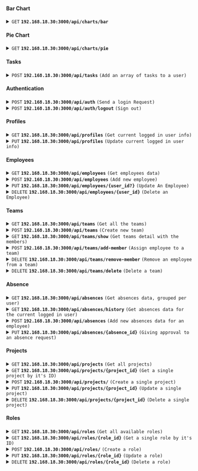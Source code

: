 #### Bar Chart

<details>
 <summary><code>GET</code> <code><b>192.168.18.30:3000/api/charts/bar</b></code> </summary>

##### Responses

```json
{
  "status": 200,
  "success": true,
  "data": {
    "option": ["2024-08-01", "2024-08-02"],
    "series": [11, 8]
  }
}
```

</details>

#### Pie Chart

<details>
 <summary><code>GET</code> <code><b>192.168.18.30:3000/api/charts/pie</b></code> </summary>

##### Responses

```json
{
  "status": 200,
  "success": true,
  "data": {
    "weeklyHours": 19,
    "monthlyHours": 31
  }
}
```

</details>

#### Tasks

<details>
 <summary><code>POST</code> <code><b>192.168.18.30:3000/api/tasks</b></code> <code>(Add an array of tasks to a user)</code></summary>

##### Request

```json
{
  "data": [
    {
      "project_id": 1,
      "task": "Deskripsi A",
      "start": "2024-08-02 17:00:00",
      "end": "2024-08-02 18:00:00"
    },
    {
      "project_id": 1,
      "task": "Deskripsi B",
      "start": "2024-08-03 07:00:00",
      "end": "2024-08-03 17:00:00"
    }
  ]
}
```

##### Response

```json
{
  "status": 201,
  "success": true,
  "message": "Report created succesfully for user 126",
  "data": [
    {
      "id": 1,
      "task": "Deskripsi A",
      "user_id": 126,
      "start": "2024-08-02T09:00:00.000Z",
      "end": "2024-08-02T10:00:00.000Z",
      "project_id": 1
    },
    {
      "id": 2,
      "task": "Deskripsi B",
      "user_id": 126,
      "start": "2024-08-02T23:00:00.000Z",
      "end": "2024-08-03T09:00:00.000Z",
      "project_id": 1
    }
  ]
}
```

</details>

#### Authentication

<details>
 <summary><code>POST</code> <code><b>192.168.18.30:3000/api/auth</b></code> <code>(Send a login Request)</code></summary>

##### Request

```json
{
  "email": "daniel.wattimury@mogin.net",
  "password": "password"
}
```

##### Response

```json
{
  "status": 200,
  "success": true,
  "message": "Login Successfull",
  "data": "eyJhbGciOiJIUzI1NiIsInR5cCI6IkpXVCJ9.eyJ1c2VyIjp7ImlkIjoxLCJlbWFpbCI6ImRhbmllbC53YXR0aW11cnlAbW9naW4ubmV0IiwiZnVsbF9uYW1lIjoiRGFuaWVsIFdhdHRpbXVyeSIsInVzZXJuYW1lIjoiZGFuaWVsLWF0LW1vZ2luIiwicm9sZV9uYW1lIjoiZnJvbnQtZW5kIiwiZGlzcGxheV9uYW1lIjoiRnJvbnQgRW5kIn0sImlhdCI6MTcyMzcxMDU5NywiZXhwIjoxNzIzNzE0MTk3fQ.NcDe8-71TKPtBw9tnGJ4_7jonvQ2xCodtm5if-s9Ku4"
}
```

</details>

<details>
 <summary><code>POST</code> <code><b>192.168.18.30:3000/api/auth/logout</b></code> <code>(Sign out)</code></summary>

##### Response

```json
{
  "status": 200,
  "success": true,
  "message": "Logout Successfull"
}
```

</details>

#### Profiles

<details>
 <summary><code>GET</code> <code><b>192.168.18.30:3000/api/profiles</b></code> <code>(Get current logged in user info)</code></summary>

##### Response

```json
{
  "status": 200,
  "success": true,
  "data": {
    "id": 127,
    "email": "user2-edited@example.com",
    "full_name": "User Two",
    "username": "usertwo",
    "phone": "1234567891",
    "role": "back-end"
  }
}
```

</details>

<details>
 <summary><code>PUT</code> <code><b>192.168.18.30:3000/api/profiles</b></code> <code>(Update current logged in user info)</code></summary>

##### Request

```json

```

##### Response

```json

```

</details>

#### Employees

<details>
 <summary><code>GET</code> <code><b>192.168.18.30:3000/api/employees</b></code> <code>(Get employees data)</code></summary>

##### Parameters

| name   | type     | description                                                            |
| ------ | -------- | ---------------------------------------------------------------------- |
| search | optional | Search data based on the keyword provided (name, username, email, etc) |
| limit  | optional | Set a limit for the pagination. **Default is 10**                      |
| page   | optional | Indicate the current page for pagination                               |

##### Response

```json
{
  "status": 200,
  "success": true,
  "data": {
    "totalItems": 56,
    "employees": [
      {
        "id": 1,
        "email": "daniel.wattimury@mogin.net",
        "full_name": "Daniel Wattimury",
        "username": "daniel-at-mogin",
        "role_name": "front-end",
        "display_name": "Front End"
      },
      {
        "id": 6,
        "email": "yudha.arista@mogin.net",
        "full_name": "Ydha Arista",
        "username": "y",
        "role_name": "back-end",
        "display_name": "Back End"
      },
      {
        "id": 42,
        "email": "nanda@mogin.net",
        "full_name": "Ananda",
        "username": "nanda-at-mogin",
        "role_name": "mobile",
        "display_name": "Mobile"
      },
      {
        "id": 43,
        "email": "test@mogin.net",
        "full_name": "Test",
        "username": "test-at-mogin",
        "role_name": "front-end",
        "display_name": "Front End"
      },
      {
        "id": 44,
        "email": "test@mogin.nett",
        "full_name": "Test",
        "username": "test-at-mogin",
        "role_name": "front-end",
        "display_name": "Front End"
      },
      {
        "id": 45,
        "email": "new.user@mogin.net",
        "full_name": "New User",
        "username": "user-at-mogin",
        "role_name": "front-end",
        "display_name": "Front End"
      },
      {
        "id": 46,
        "email": "user1@example.com",
        "full_name": "User One",
        "username": "user1",
        "role_name": "front-end",
        "display_name": "Front End"
      },
      {
        "id": 47,
        "email": "user2@example.com",
        "full_name": "User Two",
        "username": "user2",
        "role_name": "back-end",
        "display_name": "Back End"
      },
      {
        "id": 48,
        "email": "user3@example.com",
        "full_name": "User Three",
        "username": "user3",
        "role_name": "mobile",
        "display_name": "Mobile"
      },
      {
        "id": 49,
        "email": "user4@example.com",
        "full_name": "User Four",
        "username": "user4",
        "role_name": "front-end",
        "display_name": "Front End"
      }
    ],
    "totalPages": 6,
    "currentPage": 1,
    "limit": 10,
    "search": null
  }
}
```

</details>

<details>
 <summary><code>POST</code> <code><b>192.168.18.30:3000/api/employees</b></code> <code>(Add new employee)</code></summary>

##### Request

```json
{
  "email": "new.user@mogin.net",
  "password": "password",
  "full_name": "New User",
  "username": "user-at-mogin",
  "role_id": 1,
  "phone": "0812131231",
  "level": "hr"
}
```

##### Response

```json
{
  "status": 201,
  "success": true,
  "message": "User is created successfully",
  "data": {
    "id": 45,
    "email": "new.user@mogin.net",
    "password": "password",
    "full_name": "New User",
    "username": "user-at-mogin",
    "role_id": 1,
    "profile_pic": null,
    "phone": "0812131231",
    "level": "hr"
  }
}
```

</details>

<details>
 <summary><code>PUT</code> <code><b>192.168.18.30:3000/api/employees/{user_id?}</b></code> <code>(Update An Employee)</code></summary>

##### Request

```json
{
  "email": "user2@example.com",
  "full_name": "User Two Edited",
  "username": "user2",
  "password": "password"
}
```

##### Response

```json
{
  "status": 200,
  "success": true,
  "message": "User updated successfully",
  "data": {
    "id": 47,
    "email": "user2@example.com",
    "password": "password",
    "full_name": "User Two Edited",
    "username": "user2",
    "role_id": 2,
    "profile_pic": null
  }
}
```

</details>

<details>
 <summary><code>DELETE</code> <code><b>192.168.18.30:3000/api/employees/{user_id}</b></code> <code>(Delete an Employee)</code></summary>

##### Response

```json
{
  "status": 200,
  "success": true,
  "message": "User with id 47 has been deleted"
}
```

</details>

#### Teams

<details>
 <summary><code>GET</code> <code><b>192.168.18.30:3000/api/teams</b></code> <code>(Get all the teams)</code></summary>

##### Response

```json
{
  "status": 200,
  "success": true,
  "data": [
    {
      "id": 2,
      "name": "Team B"
    }
  ]
}
```

</details>

<details>
 <summary><code>POST</code> <code><b>192.168.18.30:3000/api/teams</b></code> <code>(Create new team)</code></summary>

##### Request

```json
{
  "name": "Team Super"
}
```

##### Response

```json
{
  "status": 201,
  "success": true,
  "message": "Team has been created sucessfully",
  "data": {
    "id": 3,
    "name": "Team Super"
  }
}
```

</details>

<details>
 <summary><code>GET</code> <code><b>192.168.18.30:3000/api/teams/show</b></code> <code>(Get teams detail with the members)</code></summary>

##### Request

```json
{
  {
    "team_id": 2
  }
}
```

##### Response

```json
{
  "status": 200,
  "success": true,
  "data": {
    "team": {
      "id": 2,
      "name": "Team B"
    },
    "members": []
  }
}
```

</details>

<details>
 <summary><code>POST</code> <code><b>192.168.18.30:3000/api/teams/add-member</b></code> <code>(Assign employee to a team)</code></summary>

##### Request

```json
{
  "team_id": 3,
  "user_id": 138
}
```

##### Response

```json
{
  "status": 201,
  "success": true,
  "message": "Employee has been successfully added into the team",
  "data": {
    "team_id": 3,
    "user_id": 138
  }
}
```

</details>

<details>
 <summary><code>DELETE</code> <code><b>192.168.18.30:3000/api/teams/remove-member</b></code> <code>(Remove an employee from a team)</code></summary>

##### Request

```json
{
  "teams_id": 3,
  "user_id": 138
}
```

##### Response

```json
{
  "status": 200,
  "success": true,
  "message": "Employee has been successfully removed from the team"
}
```

</details>

<details>
 <summary><code>DELETE</code> <code><b>192.168.18.30:3000/api/teams/delete</b></code> <code>(Delete a team)</code></summary>

##### Request

```json
{
  "team_id": 3
}
```

##### Response

```json
{
  "status": 200,
  "success": true,
  "message": "Team has been successfully deleted"
}
```

</details>

#### Absence

<details>
 <summary><code>GET</code> <code><b>192.168.18.30:3000/api/absences</b></code> <code>(Get absences data, grouped per user)</code></summary>

##### Response

```json
{
  "status": 200,
  "success": true,
  "data": [
    {
      "user_id": 126,
      "name": "User One",
      "absences": [
        {
          "date": "2024-08-01T08:00:00",
          "type": "AL"
        },
        {
          "date": "2024-08-02T08:00:00",
          "type": "SL"
        },
        {
          "date": "2024-08-03T08:00:00",
          "type": "WFH"
        }
      ]
    },
    {
      "user_id": 127,
      "name": "User Two",
      "absences": [
        {
          "date": "2024-08-04T08:00:00",
          "type": "AL"
        },
        {
          "date": "2024-08-05T08:00:00",
          "type": "SL"
        },
        {
          "date": "2024-08-06T08:00:00",
          "type": "WFH"
        }
      ]
    },
    {
      "user_id": 128,
      "name": "User Three",
      "absences": [
        {
          "date": "2024-08-07T08:00:00",
          "type": "AL"
        },
        {
          "date": "2024-08-08T08:00:00",
          "type": "SL"
        },
        {
          "date": "2024-08-09T08:00:00",
          "type": "WFH"
        }
      ]
    },
    {
      "user_id": 129,
      "name": "User Four",
      "absences": [
        {
          "date": "2024-08-10T08:00:00",
          "type": "AL"
        },
        {
          "date": "2024-08-11T08:00:00",
          "type": "SL"
        },
        {
          "date": "2024-08-12T08:00:00",
          "type": "WFH"
        }
      ]
    },
    {
      "user_id": 130,
      "name": "User Five",
      "absences": [
        {
          "date": "2024-08-13T08:00:00",
          "type": "AL"
        },
        {
          "date": "2024-08-14T08:00:00",
          "type": "SL"
        },
        {
          "date": "2024-08-15T08:00:00",
          "type": "WFH"
        }
      ]
    },
    {
      "user_id": 131,
      "name": "User Six",
      "absences": [
        {
          "date": "2024-08-16T08:00:00",
          "type": "AL"
        },
        {
          "date": "2024-08-17T08:00:00",
          "type": "SL"
        },
        {
          "date": "2024-08-18T08:00:00",
          "type": "WFH"
        }
      ]
    },
    {
      "user_id": 132,
      "name": "User Seven",
      "absences": [
        {
          "date": "2024-08-19T08:00:00",
          "type": "AL"
        },
        {
          "date": "2024-08-20T08:00:00",
          "type": "SL"
        },
        {
          "date": "2024-08-21T08:00:00",
          "type": "WFH"
        }
      ]
    },
    {
      "user_id": 133,
      "name": "User Eight",
      "absences": [
        {
          "date": "2024-08-22T08:00:00",
          "type": "AL"
        },
        {
          "date": "2024-08-23T08:00:00",
          "type": "SL"
        },
        {
          "date": "2024-08-24T08:00:00",
          "type": "WFH"
        }
      ]
    },
    {
      "user_id": 134,
      "name": "User Nine",
      "absences": [
        {
          "date": "2024-08-25T08:00:00",
          "type": "AL"
        },
        {
          "date": "2024-08-26T08:00:00",
          "type": "SL"
        },
        {
          "date": "2024-08-27T08:00:00",
          "type": "WFH"
        }
      ]
    },
    {
      "user_id": 135,
      "name": "User Ten",
      "absences": [
        {
          "date": "2024-08-28T08:00:00",
          "type": "AL"
        },
        {
          "date": "2024-08-29T08:00:00",
          "type": "SL"
        },
        {
          "date": "2024-08-30T08:00:00",
          "type": "WFH"
        }
      ]
    }
  ]
}
```

</details>

<details>
 <summary><code>GET</code> <code><b>192.168.18.30:3000/api/absences/history</b></code> <code>(Get absences data for the current logged in user)</code></summary>

##### Response

```json
{
  "status": 200,
  "success": true,
  "data": [
    {
      "date": "2024-08-26T00:00:00.000Z",
      "type": "WFH",
      "is_approved": null
    },
    {
      "date": "2024-08-27T00:00:00.000Z",
      "type": "WFH",
      "is_approved": null
    },
    {
      "date": "2024-08-28T00:00:00.000Z",
      "type": "WFH",
      "is_approved": null
    }
  ]
}
```

</details>

<details>
 <summary><code>POST</code> <code><b>192.168.18.30:3000/api/absences</b></code> <code>(Add new absences data for an employee)</code></summary>

##### Request

```json
{
  "user_id": 126,
  "date": "2024-08-10 08:00:00Z",
  "type": "AL"
}
```

##### Response

```json
{
  "status": 201,
  "success": true,
  "message": "Absence data has been created successfully",
  "data": {
    "id": 94,
    "user_id": 126,
    "date": "2024-08-10T00:00:00.000Z",
    "type": "AL"
  }
}
```

</details>

<details>
 <summary><code>PUT</code> <code><b>192.168.18.30:3000/api/absences/{absence_id}</b></code> <code>(Giving approval to an absence request)</code></summary>

##### Request

```json
{
  "is_approved": false,
  "reason": "Only need to specify the reason, if the is_approved are set to false"
}
```

##### Response

```json
{
  "status": 200,
  "success": true,
  "message": "Absence data has been akwaokwao",
  "data": {
    "id": 1,
    "user_id": 127,
    "date": "2024-08-26T00:00:00.000Z",
    "type": "WFH",
    "date_pending": null,
    "date_team_lead_approved": null,
    "date_hr_approved": null,
    "is_approved": false,
    "reason": "Only need to specify the reason, if the is_approved are set to false"
  }
}
```

</details>

#### Projects

<details>
 <summary><code>GET</code> <code><b>192.168.18.30:3000/api/projects</b></code> <code>(Get all projects)</code></summary>

##### Response

```json
{
  "status": 200,
  "success": true,
  "data": [
    {
      "id": 1,
      "project_name": "Project A"
    },
    {
      "id": 2,
      "project_name": "Project B"
    },
    {
      "id": 3,
      "project_name": "Project C"
    }
  ]
}
```

</details>

<details>
 <summary><code>GET</code> <code><b>192.168.18.30:3000/api/projects/{project_id}</b></code> <code>(Get a single project by it's ID)</code></summary>

##### Response

```json
{
  "status": 200,
  "success": true,
  "data": {
    "id": 1,
    "project_name": "Project A"
  }
}
```

</details>

<details>
 <summary><code>POST</code> <code><b>192.168.18.30:3000/api/projects/</b></code> <code>(Create a single project)</code></summary>

##### Request

```json
{
  "project_name": "Project A"
}
```

##### Response

```json
{
  "status": 201,
  "success": true,
  "message": "New project successfully created",
  "data": {
    "id": 1,
    "project_name": "Project A"
  }
}
```

</details>

<details>
 <summary><code>PUT</code> <code><b>192.168.18.30:3000/api/projects/{project_id}</b></code> <code>(Update a single project)</code></summary>

##### Request

```json
{
  "project_name": "Project A Updated"
}
```

##### Response

```json
{
  "status": 200,
  "success": true,
  "message": "Project with ID 1 has been updated",
  "data": {
    "id": 1,
    "project_name": "Project A Updated"
  }
}
```

</details>

<details>
 <summary><code>DELETE</code> <code><b>192.168.18.30:3000/api/projects/{project_id}</b></code> <code>(Delete a single project)</code></summary>

##### Response

```json
{
  "status": 200,
  "success": true,
  "message": "Project with ID 3 has been deleted"
}
```

</details>

</details>

#### Roles

<details>
 <summary><code>GET</code> <code><b>192.168.18.30:3000/api/roles</b></code> <code>(Get all available roles)</code></summary>

##### Response

```json
{
  "status": 200,
  "success": true,
  "data": [
    {
      "id": 2,
      "role_name": "back-end",
      "display_name": "Back End",
      "total_users": "3"
    },
    {
      "id": 3,
      "role_name": "mobile",
      "display_name": "Mobile",
      "total_users": "3"
    },
    {
      "id": 1,
      "role_name": "front-end",
      "display_name": "Front End",
      "total_users": "5"
    }
  ]
}
```

</details>

<details>
 <summary><code>GET</code> <code><b>192.168.18.30:3000/api/roles/{role_id}</b></code> <code>(Get a single role by it's ID)</code></summary>

##### Response

```json
{
  "status": 200,
  "success": true,
  "data": {
    "id": 2,
    "role_name": "back-end",
    "display_name": "Back End"
  }
}
```

</details>

<details>
 <summary><code>POST</code> <code><b>192.168.18.30:3000/api/roles/</b></code> <code>(Create a role)</code></summary>

##### Request

```json
{
  "role_name": "test-create",
  "display_name": "Test Create"
}
```

##### Response

```json
{
  "status": 201,
  "success": true,
  "message": "New role successfully created",
  "data": {
    "id": 4,
    "role_name": "test-create",
    "display_name": "Test Create"
  }
}
```

</details>

<details>
 <summary><code>PUT</code> <code><b>192.168.18.30:3000/api/roles/{role_id}</b></code> <code>(Update a role)</code></summary>

##### Request

```json
{
  "role_name": "test-update",
  "display_name": "Test Updated"
}
```

##### Response

```json
{
  "status": 200,
  "success": true,
  "message": "Role with ID 4 has been updated",
  "data": {
    "id": 4,
    "role_name": "test-update",
    "display_name": "Test Updated"
  }
}
```

</details>

<details>
 <summary><code>DELETE</code> <code><b>192.168.18.30:3000/api/roles/{role_id}</b></code> <code>(Delete a role)</code></summary>

##### Response

```json
{
  "status": 200,
  "success": true,
  "message": "Role with ID 4 has been deleted"
}
```

</details>
